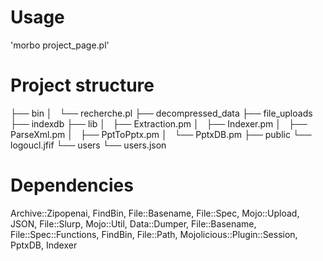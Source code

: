 # Usage
'morbo project_page.pl'

# Project structure
├── bin
│   └── recherche.pl
├── decompressed_data
├── file_uploads
├── indexdb
├── lib
│   ├── Extraction.pm
│   ├── Indexer.pm
│   ├── ParseXml.pm
│   ├── PptToPptx.pm
│   └── PptxDB.pm
├── public
└── logoucl.jfif
└── users
    └── users.json


# Dependencies
Archive::Zipopenai, FindBin, File::Basename, File::Spec, Mojo::Upload, JSON, File::Slurp, Mojo::Util, Data::Dumper, File::Basename, File::Spec::Functions, FindBin, File::Path, Mojolicious::Plugin::Session, PptxDB, Indexer

        
